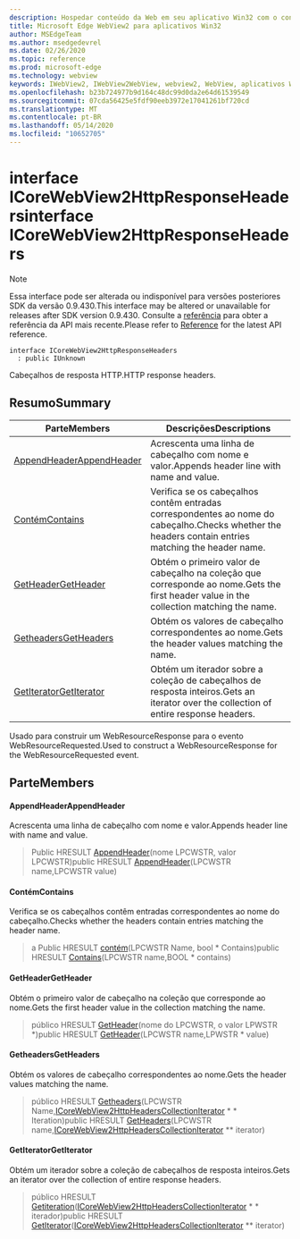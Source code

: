 ```yaml
---
description: Hospedar conteúdo da Web em seu aplicativo Win32 com o controle WebView2 do Microsoft Edge
title: Microsoft Edge WebView2 para aplicativos Win32
author: MSEdgeTeam
ms.author: msedgedevrel
ms.date: 02/26/2020
ms.topic: reference
ms.prod: microsoft-edge
ms.technology: webview
keywords: IWebView2, IWebView2WebView, webview2, WebView, aplicativos Win32, Win32, Edge, ICoreWebView2, ICoreWebView2Host, controle do navegador, HTML Edge
ms.openlocfilehash: b23b724977b9d164c48dc99d0da2e64d61539549
ms.sourcegitcommit: 07cda56425e5fdf90eeb3972e17041261bf720cd
ms.translationtype: MT
ms.contentlocale: pt-BR
ms.lasthandoff: 05/14/2020
ms.locfileid: "10652705"
---
```

# <span data-ttu-id="d2773-104">interface ICoreWebView2HttpResponseHeaders</span><span class="sxs-lookup"><span data-stu-id="d2773-104">interface ICoreWebView2HttpResponseHeaders</span></span> 

> [!NOTE]
> <span data-ttu-id="d2773-105">Essa interface pode ser alterada ou indisponível para versões posteriores SDK da versão 0.9.430.</span><span class="sxs-lookup"><span data-stu-id="d2773-105">This interface may be altered or unavailable for releases after SDK version 0.9.430.</span></span> <span data-ttu-id="d2773-106">Consulte a [referência](../../../webview2-api-reference.md) para obter a referência da API mais recente.</span><span class="sxs-lookup"><span data-stu-id="d2773-106">Please refer to [Reference](../../../webview2-api-reference.md) for the latest API reference.</span></span>

```
interface ICoreWebView2HttpResponseHeaders
  : public IUnknown
```

<span data-ttu-id="d2773-107">Cabeçalhos de resposta HTTP.</span><span class="sxs-lookup"><span data-stu-id="d2773-107">HTTP response headers.</span></span>

## <span data-ttu-id="d2773-108">Resumo</span><span class="sxs-lookup"><span data-stu-id="d2773-108">Summary</span></span>

 <span data-ttu-id="d2773-109">Parte</span><span class="sxs-lookup"><span data-stu-id="d2773-109">Members</span></span>                        | <span data-ttu-id="d2773-110">Descrições</span><span class="sxs-lookup"><span data-stu-id="d2773-110">Descriptions</span></span>
--------------------------------|---------------------------------------------
[<span data-ttu-id="d2773-111">AppendHeader</span><span class="sxs-lookup"><span data-stu-id="d2773-111">AppendHeader</span></span>](#appendheader) | <span data-ttu-id="d2773-112">Acrescenta uma linha de cabeçalho com nome e valor.</span><span class="sxs-lookup"><span data-stu-id="d2773-112">Appends header line with name and value.</span></span>
[<span data-ttu-id="d2773-113">Contém</span><span class="sxs-lookup"><span data-stu-id="d2773-113">Contains</span></span>](#contains) | <span data-ttu-id="d2773-114">Verifica se os cabeçalhos contêm entradas correspondentes ao nome do cabeçalho.</span><span class="sxs-lookup"><span data-stu-id="d2773-114">Checks whether the headers contain entries matching the header name.</span></span>
[<span data-ttu-id="d2773-115">GetHeader</span><span class="sxs-lookup"><span data-stu-id="d2773-115">GetHeader</span></span>](#getheader) | <span data-ttu-id="d2773-116">Obtém o primeiro valor de cabeçalho na coleção que corresponde ao nome.</span><span class="sxs-lookup"><span data-stu-id="d2773-116">Gets the first header value in the collection matching the name.</span></span>
[<span data-ttu-id="d2773-117">Getheaders</span><span class="sxs-lookup"><span data-stu-id="d2773-117">GetHeaders</span></span>](#getheaders) | <span data-ttu-id="d2773-118">Obtém os valores de cabeçalho correspondentes ao nome.</span><span class="sxs-lookup"><span data-stu-id="d2773-118">Gets the header values matching the name.</span></span>
[<span data-ttu-id="d2773-119">GetIterator</span><span class="sxs-lookup"><span data-stu-id="d2773-119">GetIterator</span></span>](#getiterator) | <span data-ttu-id="d2773-120">Obtém um iterador sobre a coleção de cabeçalhos de resposta inteiros.</span><span class="sxs-lookup"><span data-stu-id="d2773-120">Gets an iterator over the collection of entire response headers.</span></span>

<span data-ttu-id="d2773-121">Usado para construir um WebResourceResponse para o evento WebResourceRequested.</span><span class="sxs-lookup"><span data-stu-id="d2773-121">Used to construct a WebResourceResponse for the WebResourceRequested event.</span></span>

## <span data-ttu-id="d2773-122">Parte</span><span class="sxs-lookup"><span data-stu-id="d2773-122">Members</span></span>

#### <span data-ttu-id="d2773-123">AppendHeader</span><span class="sxs-lookup"><span data-stu-id="d2773-123">AppendHeader</span></span> 

<span data-ttu-id="d2773-124">Acrescenta uma linha de cabeçalho com nome e valor.</span><span class="sxs-lookup"><span data-stu-id="d2773-124">Appends header line with name and value.</span></span>

> <span data-ttu-id="d2773-125">Public HRESULT [AppendHeader](#appendheader)(nome LPCWSTR, valor LPCWSTR)</span><span class="sxs-lookup"><span data-stu-id="d2773-125">public HRESULT [AppendHeader](#appendheader)(LPCWSTR name,LPCWSTR value)</span></span>

#### <span data-ttu-id="d2773-126">Contém</span><span class="sxs-lookup"><span data-stu-id="d2773-126">Contains</span></span> 

<span data-ttu-id="d2773-127">Verifica se os cabeçalhos contêm entradas correspondentes ao nome do cabeçalho.</span><span class="sxs-lookup"><span data-stu-id="d2773-127">Checks whether the headers contain entries matching the header name.</span></span>

> <span data-ttu-id="d2773-128">a Public HRESULT [contém](#contains)(LPCWSTR Name, bool \* Contains)</span><span class="sxs-lookup"><span data-stu-id="d2773-128">public HRESULT [Contains](#contains)(LPCWSTR name,BOOL \* contains)</span></span>

#### <span data-ttu-id="d2773-129">GetHeader</span><span class="sxs-lookup"><span data-stu-id="d2773-129">GetHeader</span></span> 

<span data-ttu-id="d2773-130">Obtém o primeiro valor de cabeçalho na coleção que corresponde ao nome.</span><span class="sxs-lookup"><span data-stu-id="d2773-130">Gets the first header value in the collection matching the name.</span></span>

> <span data-ttu-id="d2773-131">público HRESULT [GetHeader](#getheader)(nome do LPCWSTR, o valor LPWSTR \*)</span><span class="sxs-lookup"><span data-stu-id="d2773-131">public HRESULT [GetHeader](#getheader)(LPCWSTR name,LPWSTR \* value)</span></span>

#### <span data-ttu-id="d2773-132">Getheaders</span><span class="sxs-lookup"><span data-stu-id="d2773-132">GetHeaders</span></span> 

<span data-ttu-id="d2773-133">Obtém os valores de cabeçalho correspondentes ao nome.</span><span class="sxs-lookup"><span data-stu-id="d2773-133">Gets the header values matching the name.</span></span>

> <span data-ttu-id="d2773-134">público HRESULT [Getheaders](#getheaders)(LPCWSTR Name,[ICoreWebView2HttpHeadersCollectionIterator](ICoreWebView2HttpHeadersCollectionIterator.md) \* \* Iteration)</span><span class="sxs-lookup"><span data-stu-id="d2773-134">public HRESULT [GetHeaders](#getheaders)(LPCWSTR name,[ICoreWebView2HttpHeadersCollectionIterator](ICoreWebView2HttpHeadersCollectionIterator.md) \*\* iterator)</span></span>

#### <span data-ttu-id="d2773-135">GetIterator</span><span class="sxs-lookup"><span data-stu-id="d2773-135">GetIterator</span></span> 

<span data-ttu-id="d2773-136">Obtém um iterador sobre a coleção de cabeçalhos de resposta inteiros.</span><span class="sxs-lookup"><span data-stu-id="d2773-136">Gets an iterator over the collection of entire response headers.</span></span>

> <span data-ttu-id="d2773-137">público HRESULT [Getiteration](#getiterator)([ICoreWebView2HttpHeadersCollectionIterator](ICoreWebView2HttpHeadersCollectionIterator.md) \* \* iterador)</span><span class="sxs-lookup"><span data-stu-id="d2773-137">public HRESULT [GetIterator](#getiterator)([ICoreWebView2HttpHeadersCollectionIterator](ICoreWebView2HttpHeadersCollectionIterator.md) \*\* iterator)</span></span>

